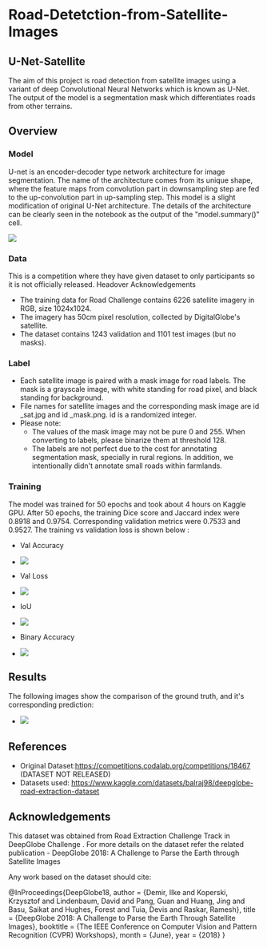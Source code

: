 # Road-Detetction-from-Satellite-Images

## U-Net-Satellite

The aim of this project is road detection from satellite images using a variant of deep Convolutional Neural Networks which is known as U-Net. The output of the model is a segmentation mask which differentiates roads from other terrains.
 
 
 ## Overview
 
 ### Model

U-net is an encoder-decoder type network architecture for image segmentation. The name of the architecture comes from its unique shape, where the feature maps from convolution part in downsampling step are fed to the up-convolution part in up-sampling step. 
This model is a slight modification of original U-Net architecture. The details of the architecture can be clearly seen in the notebook as the output of the "model.summary()" cell.

![](https://miro.medium.com/proxy/1*lvXoKMHoPJMKpKK7keZMEA.png)




### Data

This is a competition where they have given dataset to only participants so it is not officially released. Headover Acknowledgements
- The training data for Road Challenge contains 6226 satellite imagery in RGB, size 1024x1024.
- The imagery has 50cm pixel resolution, collected by DigitalGlobe's satellite.
- The dataset contains 1243 validation and 1101 test images (but no masks).

### Label
- Each satellite image is paired with a mask image for road labels. The mask is a grayscale image, with white standing for road pixel, and black standing for background.
- File names for satellite images and the corresponding mask image are id _sat.jpg and id _mask.png. id is a randomized integer.
- Please note:
  - The values of the mask image may not be pure 0 and 255. When converting to labels, please binarize them at threshold 128.
  - The labels are not perfect due to the cost for annotating segmentation mask, specially in rural regions. In addition, we intentionally didn't annotate small roads within farmlands.

### Training

The model was trained for 50 epochs and took about 4 hours on Kaggle GPU. After 50 epochs, the training Dice score and Jaccard index were 0.8918 and  0.9754. Corresponding validation metrics were 0.7533 and 0.9527.
The training vs validation loss is shown below :

- Val Accuracy
- ![](https://user-images.githubusercontent.com/71626642/170860729-f26a3420-6c7a-4628-b137-27649dc841db.png)

- Val Loss
- ![](https://www.kaggleusercontent.com/kf/94201908/eyJhbGciOiJkaXIiLCJlbmMiOiJBMTI4Q0JDLUhTMjU2In0..1dqipK1gVmJzoGCucYi8pQ.dXhZC4muo9nQ6Csz2SNqvs1VYNKralnnhCujI11qkE5_CSTcnBZD5TlUujbDpkOnaSkrffQZwhaHC3AaiuB-TsN_tgH3GgxYavl-ihxkxSYeJHHJ6xjnXOc4J2fYS7tz3oWvDTquphM2NIzKeVuGbAsrahMd1HU7NthF8wS4LCHviVOge-PjNw-CSEdRC6FOv_kTbK4oHHHQc8jhHJ2_XmFKX_ChowYftMHF4km8_qOOd9Of-YbuEWUujFuIOxoMLtyNX5ql4Y5QcJanqoz7RhcRd5AkPbBN0E9dTaKb1UoWbY_1S6rbieiViwuJEXwiY2-8pUf30-lszLw-OEfRm5yCy2CM3BOEFDeOCDpcqxb7DVKGu2SWbhipjIlIVjyvBub2jLg2P-VkmXqtXjDr7-MXTCBxtgQzIK67se3FTM5afZO5yeOL3peGSNWzCjqR_uEbLpTPJOziN8b6RbFEL9Tqu4TaGSPm3Cv4gVVLwC-eM8xLM4zQ2gM6DX2DPBOZEpqabU9OGevz9F2E6ERtuJtV-EMWFv9SAUJI9jroqWrz3B0L48DjuuHW9C0YI_tv-uKiAnyuf6pQta0P2dzZXrsPbnKmW67XOivi5I0oI3BWhsRGa6kDd2aeWAep7bfcfl5LETr5sRxp4P7aFxEYiw.TtMDupggL4bu-yYAkFYQtg/__results___files/__results___27_0.png)

- IoU
- ![](https://www.kaggleusercontent.com/kf/94201908/eyJhbGciOiJkaXIiLCJlbmMiOiJBMTI4Q0JDLUhTMjU2In0..1dqipK1gVmJzoGCucYi8pQ.dXhZC4muo9nQ6Csz2SNqvs1VYNKralnnhCujI11qkE5_CSTcnBZD5TlUujbDpkOnaSkrffQZwhaHC3AaiuB-TsN_tgH3GgxYavl-ihxkxSYeJHHJ6xjnXOc4J2fYS7tz3oWvDTquphM2NIzKeVuGbAsrahMd1HU7NthF8wS4LCHviVOge-PjNw-CSEdRC6FOv_kTbK4oHHHQc8jhHJ2_XmFKX_ChowYftMHF4km8_qOOd9Of-YbuEWUujFuIOxoMLtyNX5ql4Y5QcJanqoz7RhcRd5AkPbBN0E9dTaKb1UoWbY_1S6rbieiViwuJEXwiY2-8pUf30-lszLw-OEfRm5yCy2CM3BOEFDeOCDpcqxb7DVKGu2SWbhipjIlIVjyvBub2jLg2P-VkmXqtXjDr7-MXTCBxtgQzIK67se3FTM5afZO5yeOL3peGSNWzCjqR_uEbLpTPJOziN8b6RbFEL9Tqu4TaGSPm3Cv4gVVLwC-eM8xLM4zQ2gM6DX2DPBOZEpqabU9OGevz9F2E6ERtuJtV-EMWFv9SAUJI9jroqWrz3B0L48DjuuHW9C0YI_tv-uKiAnyuf6pQta0P2dzZXrsPbnKmW67XOivi5I0oI3BWhsRGa6kDd2aeWAep7bfcfl5LETr5sRxp4P7aFxEYiw.TtMDupggL4bu-yYAkFYQtg/__results___files/__results___28_0.png)
  
- Binary Accuracy
- ![](https://www.kaggleusercontent.com/kf/94201908/eyJhbGciOiJkaXIiLCJlbmMiOiJBMTI4Q0JDLUhTMjU2In0..1dqipK1gVmJzoGCucYi8pQ.dXhZC4muo9nQ6Csz2SNqvs1VYNKralnnhCujI11qkE5_CSTcnBZD5TlUujbDpkOnaSkrffQZwhaHC3AaiuB-TsN_tgH3GgxYavl-ihxkxSYeJHHJ6xjnXOc4J2fYS7tz3oWvDTquphM2NIzKeVuGbAsrahMd1HU7NthF8wS4LCHviVOge-PjNw-CSEdRC6FOv_kTbK4oHHHQc8jhHJ2_XmFKX_ChowYftMHF4km8_qOOd9Of-YbuEWUujFuIOxoMLtyNX5ql4Y5QcJanqoz7RhcRd5AkPbBN0E9dTaKb1UoWbY_1S6rbieiViwuJEXwiY2-8pUf30-lszLw-OEfRm5yCy2CM3BOEFDeOCDpcqxb7DVKGu2SWbhipjIlIVjyvBub2jLg2P-VkmXqtXjDr7-MXTCBxtgQzIK67se3FTM5afZO5yeOL3peGSNWzCjqR_uEbLpTPJOziN8b6RbFEL9Tqu4TaGSPm3Cv4gVVLwC-eM8xLM4zQ2gM6DX2DPBOZEpqabU9OGevz9F2E6ERtuJtV-EMWFv9SAUJI9jroqWrz3B0L48DjuuHW9C0YI_tv-uKiAnyuf6pQta0P2dzZXrsPbnKmW67XOivi5I0oI3BWhsRGa6kDd2aeWAep7bfcfl5LETr5sRxp4P7aFxEYiw.TtMDupggL4bu-yYAkFYQtg/__results___files/__results___29_0.png)


## Results

The following images show the comparison of the ground truth, and it's corresponding prediction:

- ![](https://www.kaggleusercontent.com/kf/94201908/eyJhbGciOiJkaXIiLCJlbmMiOiJBMTI4Q0JDLUhTMjU2In0..1dqipK1gVmJzoGCucYi8pQ.dXhZC4muo9nQ6Csz2SNqvs1VYNKralnnhCujI11qkE5_CSTcnBZD5TlUujbDpkOnaSkrffQZwhaHC3AaiuB-TsN_tgH3GgxYavl-ihxkxSYeJHHJ6xjnXOc4J2fYS7tz3oWvDTquphM2NIzKeVuGbAsrahMd1HU7NthF8wS4LCHviVOge-PjNw-CSEdRC6FOv_kTbK4oHHHQc8jhHJ2_XmFKX_ChowYftMHF4km8_qOOd9Of-YbuEWUujFuIOxoMLtyNX5ql4Y5QcJanqoz7RhcRd5AkPbBN0E9dTaKb1UoWbY_1S6rbieiViwuJEXwiY2-8pUf30-lszLw-OEfRm5yCy2CM3BOEFDeOCDpcqxb7DVKGu2SWbhipjIlIVjyvBub2jLg2P-VkmXqtXjDr7-MXTCBxtgQzIK67se3FTM5afZO5yeOL3peGSNWzCjqR_uEbLpTPJOziN8b6RbFEL9Tqu4TaGSPm3Cv4gVVLwC-eM8xLM4zQ2gM6DX2DPBOZEpqabU9OGevz9F2E6ERtuJtV-EMWFv9SAUJI9jroqWrz3B0L48DjuuHW9C0YI_tv-uKiAnyuf6pQta0P2dzZXrsPbnKmW67XOivi5I0oI3BWhsRGa6kDd2aeWAep7bfcfl5LETr5sRxp4P7aFxEYiw.TtMDupggL4bu-yYAkFYQtg/__results___files/__results___36_0.png)

## References

- Original Dataset:https://competitions.codalab.org/competitions/18467 (DATASET NOT RELEASED)
- Datasets used: https://www.kaggle.com/datasets/balraj98/deepglobe-road-extraction-dataset

## Acknowledgements
This dataset was obtained from Road Extraction Challenge Track in DeepGlobe Challenge . For more details on the dataset refer the related publication - DeepGlobe 2018: A Challenge to Parse the Earth through Satellite Images

Any work based on the dataset should cite:

@InProceedings{DeepGlobe18,
 author = {Demir, Ilke and Koperski, Krzysztof and Lindenbaum, David and Pang, Guan and Huang, Jing and Basu, Saikat and Hughes, Forest and Tuia, Devis and Raskar, Ramesh},
 title = {DeepGlobe 2018: A Challenge to Parse the Earth Through Satellite Images},
 booktitle = {The IEEE Conference on Computer Vision and Pattern Recognition (CVPR) Workshops},
 month = {June},
 year = {2018}
}
